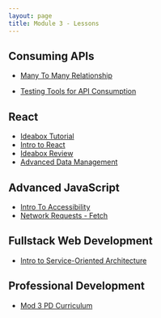 ```yaml
---
layout: page
title: Module 3 - Lessons
---
```

<!-- Comment the following lessons in as they are updated and deemed ready to go! -->

## Consuming APIs
* [Many To Many Relationship](./many-to-many) 
<!-- * [Authorization](.) -->
* [Testing Tools for API Consumption](./testing_tools_for_api_consumption)
<!-- * [Refactoring Patterns for API Consumption](.) -->

## React
* [Ideabox Tutorial](./react_ideabox)
* [Intro to React](./react_intro)
* [Ideabox Review](./react_ideabox_review)
* [Advanced Data Management](./react_advanced_data_management)

## Advanced JavaScript
* [Intro To Accessibility](./intro-to-a11y)
* [Network Requests - Fetch](./network_requests)  
<!-- * [Intro to Cypress Testing](.) -->
<!-- * [CORS Workshop](.) -->
<!-- * [FE Error Handling](.) -->
<!-- * [Responsiveness - Mobile Design using Bootstrap](.) -->
<!-- * [Async JavaScript](.) -->
<!-- * [Scope & Scope Chain](.)  -->

## Fullstack Web Development
* [Intro to Service-Oriented Architecture](./intro_to_soa)

## Professional Development
* [Mod 3 PD Curriculum](../pd/)